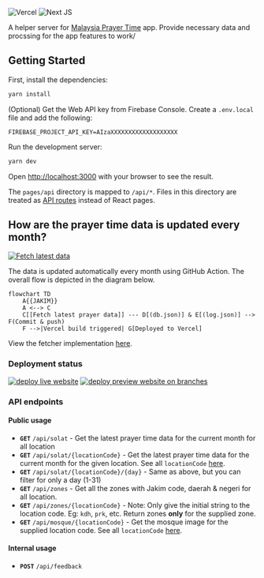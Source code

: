 ![Vercel](https://img.shields.io/badge/vercel-%23000000.svg?style=for-the-badge&logo=vercel&logoColor=white)
![Next JS](https://img.shields.io/badge/Next-black?style=for-the-badge&logo=next.js&logoColor=white)

A helper server for [Malaysia Prayer Time](https://github.com/mptwaktusolat/app_waktu_solat_malaysia) app. Provide necessary data and procssing for the app features to work/

## Getting Started

First, install the dependencies:

```bash
yarn install
```

(Optional) Get the Web API key from Firebase Console. Create a `.env.local` file and add the following:

```.env
FIREBASE_PROJECT_API_KEY=AIzaXXXXXXXXXXXXXXXXXXX
```

Run the development server:

```bash
yarn dev
```

Open [http://localhost:3000](http://localhost:3000) with your browser to see the result.

The `pages/api` directory is mapped to `/api/*`. Files in this directory are treated as [API routes](https://nextjs.org/docs/api-routes/introduction) instead of React pages.

## How are the prayer time data is updated every month?

[![Fetch latest data](https://github.com/mptwaktusolat/mpt-server/actions/workflows/fetcher.yml/badge.svg)](https://github.com/mptwaktusolat/mpt-server/actions/workflows/fetcher.yml)

The data is updated automatically every month using GitHub Action. The overall flow is depicted in the diagram below.

```mermaid
flowchart TD
    A{{JAKIM}}
    A <--> C
    C[[Fetch latest prayer data]] --- D[(db.json)] & E[(log.json)] --> F(Commit & push)
    F -->|Vercel build triggered| G[Deployed to Vercel]
```

View the fetcher implementation [here](./fetcher).

### Deployment status

[![deploy live website](https://github.com/mptwaktusolat/mpt-server/actions/workflows/vercel-prod.yml/badge.svg)](https://github.com/mptwaktusolat/mpt-server/actions/workflows/vercel-prod.yml)
[![deploy preview website on branches](https://github.com/mptwaktusolat/mpt-server/actions/workflows/vercel-preview.yml/badge.svg)](https://github.com/mptwaktusolat/mpt-server/actions/workflows/vercel-preview.yml)

### API endpoints

#### Public usage

* **`GET`** `/api/solat` - Get the latest prayer time data for the current month for all location
* **`GET`** `/api/solat/{locationCode}` - Get the latest prayer time data for the current month for the given location. See all `locationCode` [here](https://mpt-server.vercel.app/locations).
* **`GET`** `/api/solat/{locationCode}/{day}` - Same as above, but you can filter for only a day (1-31)
* **`GET`** `/api/zones` - Get all the zones with Jakim code, daerah & negeri for all location.
* **`GET`** `/api/zones/{locationCode}` - Note: Only give the initial string to the location code. Eg: `kdh`, `prk`, etc. Return zones **only** for the supplied zone.
* **`GET`** `/api/mosque/{locationCode}` - Get the mosque image for the supplied location code. See all `locationCode` [here](https://mpt-server.vercel.app/locations).

#### Internal usage
* **`POST`** `/api/feedback`